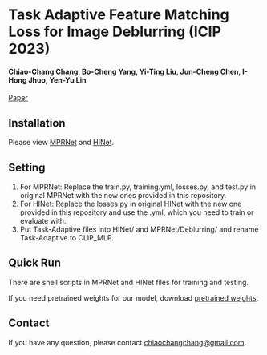 # Task Adaptive Feature Matching Loss for Image Deblurring (ICIP 2023)

#### Chiao-Chang Chang, Bo-Cheng Yang, Yi-Ting Liu, Jun-Cheng Chen, I-Hong Jhuo, Yen-Yu Lin
[Paper](http://vllab.cs.nctu.edu.tw/images/paper/icip-chang23.pdf)

## Installation
Please view [MPRNet](https://github.com/swz30/MPRNet) and [HINet](https://github.com/megvii-model/HINet).
## Setting
1. For MPRNet: Replace the train.py, training.yml, losses.py, and test.py in original MPRNet with the new ones provided in this repository. 
2. For HINet: Replace the losses.py in original HINet with the new one provided in this repository and use the .yml, which you need to train or evaluate with.
3. Put Task-Adaptive files into HINet/ and MPRNet/Deblurring/ and rename Task-Adaptive to CLIP_MLP.

## Quick Run
There are shell scripts in MPRNet and HINet files for training and testing.

If you need pretrained weights for our model, download [pretrained weights](https://drive.google.com/drive/folders/1KtzEGdKiag2xLWQABh8CteCcM_TUd0Ad?usp=sharing).

## Contact
If you have any question, please contact chiaochangchang@gmail.com.
